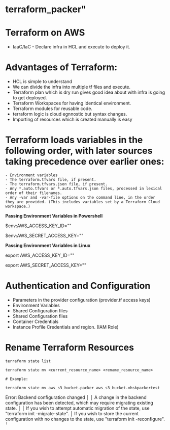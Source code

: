 # terraform_packer" 


# Terraform on AWS

- IaaC/IaC - Declare infra in HCL and execute to deploy it.

# Advantages of Terraform:

- HCL is simple to understand
- We can divide the infra into multiple tf files and execute.
- Terraform plan which is dry run gives good idea about with infra is going to get deployed.
- Terraform Workspaces for having identical environment.
- Terraform modules for reusable code.
-  terraform logic is cloud egnnostic but syntax changes.
- Importing of resources which is created manually is easy

# Terraform loads variables in the following order, with later sources taking precedence over earlier ones:

    - Environment variables
    - The terraform.tfvars file, if present.
    - The terraform.tfvars.json file, if present.
    - Any *.auto.tfvars or *.auto.tfvars.json files, processed in lexical order of their filenames.
    - Any -var and -var-file options on the command line, in the order they are provided. (This includes variables set by a Terraform Cloud workspace.)


**Passing Environment Variables in Powershell**

$env:AWS_ACCESS_KEY_ID=""

$env:AWS_SECRET_ACCESS_KEY=""

**Passing Environment Variables in Linux**

export AWS_ACCESS_KEY_ID=""

export AWS_SECRET_ACCESS_KEY=""

# Authentication and Configuration

- Parameters in the provider configuration (provider.tf access keys)
- Environment Variables
- Shared Configuration files 
- Shared Configuration files
- Container Credentials
- Instance Profile Credentials and region. (IAM Role)

# Rename Terraform Resources
    terraform state list

    terraform state mv <current_resource_name> <rename_resource_name>

    # Example:

    terraform state mv aws_s3_bucket.packer aws_s3_bucket.vhskpackertest

Error: Backend configuration changed
│ 
│ A change in the backend configuration has been detected, which may require migrating existing state.
│ 
│ If you wish to attempt automatic migration of the state, use "terraform init -migrate-state".
│ If you wish to store the current configuration with no changes to the state, use "terraform init -reconfigure".
╵